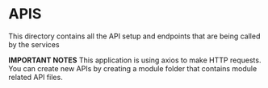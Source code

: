 # APIS
This directory contains all the API setup and endpoints that are being called by the services

**IMPORTANT NOTES**
This application is using axios to make HTTP requests.
You can create new APIs by creating a module folder that contains module related API files.